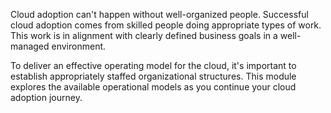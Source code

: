 Cloud adoption can't happen without well-organized people. Successful cloud adoption comes from skilled people doing appropriate types of work. This work is in alignment with clearly defined business goals in a well-managed environment. 

To deliver an effective operating model for the cloud, it's important to establish appropriately staffed organizational structures. This module explores the available operational models as you continue your cloud adoption journey.
